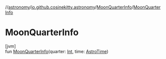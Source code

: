 //[astronomy](../../../index.md)/[io.github.cosinekitty.astronomy](../index.md)/[MoonQuarterInfo](index.md)/[MoonQuarterInfo](-moon-quarter-info.md)

# MoonQuarterInfo

[jvm]\
fun [MoonQuarterInfo](-moon-quarter-info.md)(quarter: [Int](https://kotlinlang.org/api/latest/jvm/stdlib/kotlin/-int/index.html), time: [AstroTime](../-astro-time/index.md))
